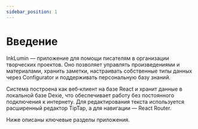 ```yaml
---
sidebar_position: 1
---
```


# Введение

InkLumin — приложение для помощи писателям в организации творческих проектов. Оно позволяет управлять произведениями и материалами, хранить заметки, настраивать собственные типы данных через Configurator и поддерживать персональную базу знаний.

Система построена как веб‑клиент на базе React и хранит данные в локальной базе Dexie, что обеспечивает работу без постоянного подключения к интернету. Для редактирования текста используется расширенный редактор TipTap, а для навигации — React Router.

Ниже описаны ключевые разделы приложения.
